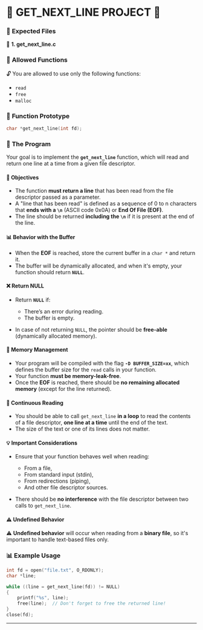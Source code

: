 # 📜 **GET_NEXT_LINE PROJECT** 📜

### 📂 **Expected Files**

📝 **1. get_next_line.c**  


### 🚨 **Allowed Functions**

🔓 You are allowed to use only the following functions:

- `read`
- `free`
- `malloc`


### 📌 **Function Prototype**

```c
char *get_next_line(int fd);
```



### 📝 **The Program**

Your goal is to implement the **`get_next_line`** function, which will read and return one line at a time from a given file descriptor.

#### 🎯 **Objectives**

- The function **must return a line** that has been read from the file descriptor passed as a parameter.
- A "line that has been read" is defined as a sequence of 0 to n characters that **ends with a `\n`** (ASCII code 0x0A) or **End Of File (EOF)**.
- The line should be returned **including the `\n`** if it is present at the end of the line.



#### 📊 **Behavior with the Buffer**

- When the **EOF** is reached, store the current buffer in a `char *` and return it.
- The buffer will be dynamically allocated, and when it's empty, your function should return **`NULL`**.



#### ❌ **Return NULL**

- Return **`NULL`** if:
  - There’s an error during reading.
  - The buffer is empty.
  
- In case of not returning `NULL`, the pointer should be **free-able** (dynamically allocated memory).


#### 💾 **Memory Management**

- Your program will be compiled with the flag **`-D BUFFER_SIZE=xx`**, which defines the buffer size for the `read` calls in your function.
- Your function **must be memory-leak-free**.
- Once the **EOF** is reached, there should be **no remaining allocated memory** (except for the line returned).


#### 🔄 **Continuous Reading**

- You should be able to call `get_next_line` **in a loop** to read the contents of a file descriptor, **one line at a time** until the end of the text.
- The size of the text or one of its lines does not matter.


#### 💡 **Important Considerations**

- Ensure that your function behaves well when reading:
  - From a file,
  - From standard input (stdin),
  - From redirections (piping),
  - And other file descriptor sources.
  
- There should be **no interference** with the file descriptor between two calls to `get_next_line`.

#### ⚠️ **Undefined Behavior**

⚠️ **Undefined behavior** will occur when reading from a **binary file**, so it's important to handle text-based files only.


### 📊 **Example Usage**

```c
int fd = open("file.txt", O_RDONLY);
char *line;

while ((line = get_next_line(fd)) != NULL)
{
    printf("%s", line);
    free(line);  // Don't forget to free the returned line!
}
close(fd);
```

---
